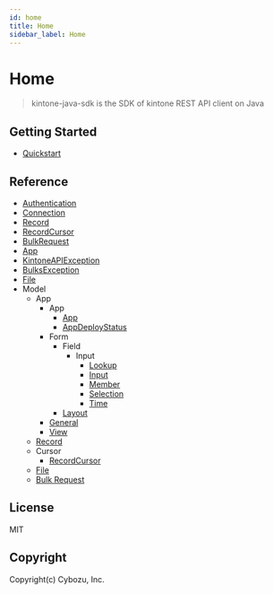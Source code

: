```yaml
---
id: home
title: Home
sidebar_label: Home
---
```


# Home

> kintone-java-sdk is the SDK of kintone REST API client on Java

## Getting Started

- [Quickstart](getting-started/quickstart)

## Reference

- [Authentication](reference/authentication)
- [Connection](reference/connection)
- [Record](reference/record)
- [RecordCursor](reference/record-cursor)
- [BulkRequest](reference/bulk-request)
- [App](reference/app)
- [KintoneAPIException](reference/kintone-api-exception)
- [BulksException](reference/bulks-exception)
- [File](reference/file)
- Model
    - App
        - App
            - [App](reference/model/app/app/app-model)
            - [AppDeployStatus](reference/model/app/app/app-deploy-status)
        - Form
            - Field
                - Input
                    - [Lookup](reference/model/app/form/field/input/form-fields-input-lookup)
                    - [Input](reference/model/app/form/field/input/form-fields-input)
                    - [Member](reference/model/app/form/field/input/form-fields-input-member)
                    - [Selection](reference/model/app/form/field/input/form-fields-input-selection)
                    - [Time](reference/model/app/form/field/input/form-fields-input-time)
            - [Layout](reference/model/app/form/layout/form-layout)
        - [General](reference/model/app/general/general-settings)
        - [View](reference/model/app/view/view-model)
    - [Record](reference/model/record/record-model)
    - Cursor
        - [RecordCursor](reference/model/cursor/record-cursor)
    - [File](reference/model/file/file-model)
    - [Bulk Request](reference/model/bulk-request/bulk-request-model)

## License

MIT

## Copyright

Copyright(c) Cybozu, Inc.